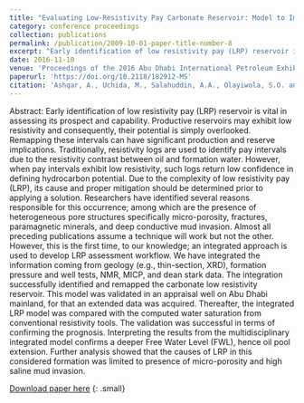 ```yaml
---
title: "Evaluating Low-Resistivity Pay Carbonate Reservoir: Model to Implementation"
category: conference proceedings
collection: publications
permalink: /publication/2009-10-01-paper-title-number-8
excerpt: "Early identification of low resistivity pay (LRP) reservoir is vital in assessing its prospect and capability. Productive reservoirs may exhibit low resistivity and consequently, their potential is simply overlooked. Remapping these intervals can have significant production and reserve implications. Traditionally, resistivity logs are used to identify pay intervals due to the resistivity contrast between oil and formation water. However, when pay intervals exhibit low resistivity, such logs return low confidence in defining hydrocarbon potential. Due to the complexity of low resistivity pay (LRP), its cause and proper mitigation should be determined prior to applying a solution. Researchers have identified several reasons responsible for this occurrence; among which are the presence of heterogeneous pore structures specifically micro-porosity, fractures, paramagnetic minerals, and deep conductive mud invasion. Almost all preceding publications assume a technique will work but not the other. However, this is the first time, to our knowledge; an integrated approach is used to develop LRP assessment workflow. We have integrated the information coming from geology (e.g., thin-section, XRD), formation pressure and well tests, NMR, MICP, and dean stark data."
date: 2016-11-10
venue: 'Proceedings of the 2016 Abu Dhabi International Petroleum Exhibition & Conference (ADIPEC 2016), November 7 - 10, UAE'
paperurl: 'https://doi.org/10.2118/182912-MS'
citation: 'Ashqar, A., Uchida, M., Salahuddin, A.A., Olayiwola, S.O. and Awolayo, A.N. (2016). &quot;Evaluating Low-Resistivity Pay Carbonate Reservoir: Model to Implementation.&quot; <i>Proceedings of the 2016 Abu Dhabi International Petroleum Exhibition & Conference (ADIPEC 2016), November 7 - 10, UAE</i>.'
---
```

Abstract: Early identification of low resistivity pay (LRP) reservoir is vital in assessing its prospect and capability. Productive reservoirs may exhibit low resistivity and consequently, their potential is simply overlooked. Remapping these intervals can have significant production and reserve implications. Traditionally, resistivity logs are used to identify pay intervals due to the resistivity contrast between oil and formation water. However, when pay intervals exhibit low resistivity, such logs return low confidence in defining hydrocarbon potential. Due to the complexity of low resistivity pay (LRP), its cause and proper mitigation should be determined prior to applying a solution. Researchers have identified several reasons responsible for this occurrence; among which are the presence of heterogeneous pore structures specifically micro-porosity, fractures, paramagnetic minerals, and deep conductive mud invasion. Almost all preceding publications assume a technique will work but not the other. However, this is the first time, to our knowledge; an integrated approach is used to develop LRP assessment workflow. We have integrated the information coming from geology (e.g., thin-section, XRD), formation pressure and well tests, NMR, MICP, and dean stark data. The integration successfully identified and remapped the carbonate low resistivity reservoir. This model was validated in an appraisal well on Abu Dhabi mainland, for that an extended data was acquired. Thereafter, the integrated LRP model was compared with the computed water saturation from conventional resistivity tools. The validation was successful in terms of confirming the prognosis. Interpreting the results from the multidisciplinary integrated model confirms a deeper Free Water Level (FWL), hence oil pool extension. Further analysis showed that the causes of LRP in this considered formation was limited to presence of micro-porosity and high saline mud invasion.

[Download paper here](https://www.researchgate.net/publication/309726326_SPE-182912-MS_Evaluating_a_Complex_Low-Resistivity_Pay_Carbonate_Reservoir_Onshore_Abu_Dhabi_From_model_to_Implementation)
{: .small}
